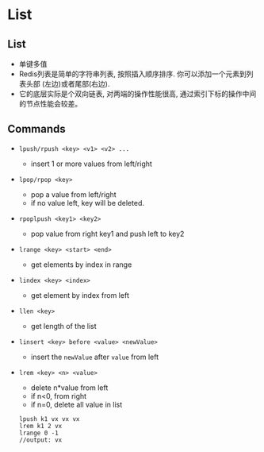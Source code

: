 # List

## List
* 单键多值
* Redis列表是简单的字符串列表, 按照插入顺序排序. 你可以添加一个元素到列表头部 (左边)或者尾部(右边).
* 它的底层实际是个双向链表, 对两端的操作性能很高, 通过索引下标的操作中间的节点性能会较差。

## Commands
* `lpush/rpush <key> <v1> <v2> ...`
    * insert 1 or more values from left/right

* `lpop/rpop <key>`
    * pop a value from left/right
    * if no value left, key will be deleted.

* `rpoplpush <key1> <key2>`
    * pop value from right key1 and push left to key2

* `lrange <key> <start> <end>`
    * get elements by index in range

*  `lindex <key> <index>`
    * get element by index from left

* `llen <key>`
    * get length of the list

* `linsert <key> before <value> <newValue>`
    * insert the `newValue` after `value` from left

* `lrem <key> <n> <value>`
    * delete n*value from left
    * if n<0, from right
    * if n=0, delete all value in list

    ```
    lpush k1 vx vx vx
    lrem k1 2 vx
    lrange 0 -1
    //output: vx
    ```